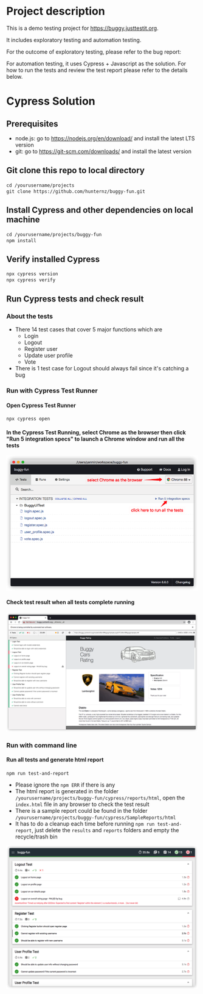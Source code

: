 # Project description
This is a demo testing project for https://buggy.justtestit.org.

It includes exploratory testing and automation testing.

For the outcome of exploratory testing, please refer to the bug report: 

For automation testing, it uses Cypress + Javascript as the solution. For how to run the tests and review the test report please refer to the details below.

# Cypress Solution

## Prerequisites
* node.js: go to https://nodejs.org/en/download/ and install the latest LTS version
* git: go to https://git-scm.com/downloads/ and install the latest version
## Git clone this repo to local directory
```
cd /yourusername/projects
git clone https://github.com/hunternz/buggy-fun.git
```
## Install Cypress and other dependencies on local machine
```
cd /yourusername/projects/buggy-fun
npm install
```
## Verify installed Cypress
```
npx cypress version
npx cypress verify
```
## Run Cypress tests and check result
### About the tests
* There 14 test cases that cover 5 major functions which are
  - Login
  - Logout
  - Register user
  - Update user profile
  - Vote
 * There is 1 test case for Logout should always fail since it's catching a bug
### Run with Cypress Test Runner
#### Open Cypress Test Runner
```
npx cypress open
```
#### In the Cypress Test Running, select Chrome as the browser then click "Run 5 integration specs" to launch a Chrome window and run all the tests
![alt text](https://github.com/hunternz/buggy-fun/blob/main/src/images/CypressTestRunner.png "Cypress Test Runner")

#### Check test result when all tests complete running
![alt text](https://github.com/hunternz/buggy-fun/blob/main/src/images/CypressTestRunnerResult.png "Cypress Test Runner Result")
### Run with command line
#### Run all tests and generate html report
```
npm run test-and-report
```
* Please ignore the `npm ERR` if there is any
* The html report is generated in the folder `/yourusername/projects/buggy-fun/cypress/reports/html`, open the `index.html` file in any browser to check the test result
* There is a sample report could be found in the folder `/yourusername/projects/buggy-fun/cypress/SampleReports/html`
* It has to do a cleanup each time before running `npm run test-and-report`, just delete the `results` and `reports` folders and empty the recycle/trash bin

![alt text](https://github.com/hunternz/buggy-fun/blob/main/src/images/SampleHTMLReport.png "Sample HTML Report")
